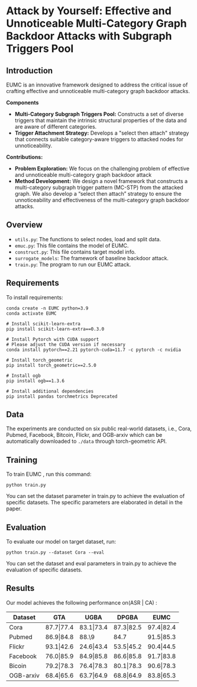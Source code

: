 
# Attack by Yourself: Effective and Unnoticeable Multi-Category Graph Backdoor Attacks with Subgraph Triggers Pool


## Introduction

EUMC is an innovative framework designed to address the critical issue of crafting effective and unnoticeable multi-category graph backdoor attacks. 
 

**Components**
- **Multi-Category Subgraph Triggers Pool:** Constructs a set of diverse triggers that maintain the intrinsic structural properties of the data and are aware of different categories.
- **Trigger Attachment Strategy:** Develops a "select then attach" strategy that connects suitable category-aware triggers to attacked nodes for unnoticeability.


**Contributions:**
-  **Problem Exploration:** We focus on the challenging problem of effective and unnoticeable multi-category graph backdoor attack
-  **Method Development:** We design a novel framework that constructs a multi-category subgraph trigger pattern (MC-STP) from the attacked graph. We also develop a “select then attach” strategy to ensure the unnoticeability and effectiveness of the multi-category graph backdoor attacks.

## Overview

*  `utils.py`: The functions to select nodes, load and split data.
*  `emuc.py`: This file contains the model of EUMC.
*  `construct.py`: This file contains target model info.
*  `surrogate_models`: The framework of baseline backdoor attack.
*  `train.py`: The program to run our EUMC attack.


## Requirements

To install requirements:

```setup
conda create -n EUMC python=3.9
conda activate EUMC

# Install scikit-learn-extra
pip install scikit-learn-extra==0.3.0

# Install Pytorch with CUDA support
# Please adjust the CUDA version if necessary
conda install pytorch==2.21 pytorch-cuda=11.7 -c pytorch -c nvidia

# Install torch_geometric
pip install torch_geometric==2.5.0

# Install ogb
pip install ogb==1.3.6

# Install additional dependencies
pip install pandas torchmetrics Deprecated
```
## Data
The experiments are conducted on six public real-world datasets, i.e., Cora, Pubmed, Facebook, Bitcoin, Flickr, and OGB-arxiv which can be automatically downloaded to `./data` through torch-geometric API.

## Training

To train EUMC , run this command:

```train
python train.py
```

You can set the dataset parameter in  train.py to achieve the evaluation of specific datasets. The specific parameters are elaborated in detail in the paper.

## Evaluation

To evaluate our model on target dataset, run:

```eval
python train.py --dataset Cora --eval
```
You can set the dataset and eval parameters in train.py to achieve the evaluation of specific datasets.

## Results

Our model achieves the following performance on(ASR | CA) :

|Dataset   | GTA | UGBA | DPGBA |EUMC|
| -------- |------- | --- | ---- |------ |
|     Cora     | 87.7\|77.4 | 83.1\|73.4 | 87.3\|82.5 | 97.4\|82.4 |
|    Pubmed    | 86.9\|84.8 | 88.\9|84.7 | 91.5\|85.3 | 96.4\|83.9 |
|     Flickr   | 93.1\|42.6 | 24.6\|43.4 | 53.5\|45.2 | 90.4\|44.5 |
|     Facebook | 76.0\|85.9 | 84.9\|85.8 | 86.6\|85.8 | 91.7\|83.8 |
|     Bicoin   | 79.2\|78.3 | 76.4\|78.3 | 80.1\|78.3 | 90.6\|78.3 |
|    OGB-arxiv | 68.4\|65.6 | 63.7\|64.9 | 68.8\|64.9 | 83.8\|65.3 |











